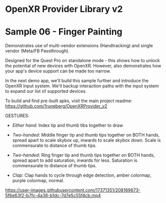 # OpenXR Provider Library v2
# Sample 06 - Finger Painting

Demonstrates use of multi-vendor extensions (Handtracking) and single vendor (Meta/FB Passthrough).

Designed for the Quest Pro on standalone mode - this shows how to unlock the potential of new devices with OpenXR. 
However, also demonstrates how your app's device support can be made too narrow.

In the next demo app, we'll build this sample further and introduce the OpenXR Input system. We'll backup interaction
paths with the input system to expand our list of supported devices.

To build and find pre-built apks, visit the main project readme: https://github.com/1runeberg/OpenXRProvider_v2

GESTURES:
- *Either hand*: Index tip and thumb tibs together to draw


- *Two-handed*: Middle finger tip and thumb tips together on BOTH hands, spread apart to scale skybox up, inwards to scale skybox down. Scale is commensurate to distance of thumb tips.


- *Two-handed*: Ring finger tip and thumb tips together on BOTH hands, spread apart to add saturation, inwards for less. Saturation is commensurate to distance of thumb tips.
- *Clap*: Clap hands to cycle through edge detection, amber colormap, purple colormap, normal.

https://user-images.githubusercontent.com/17371351/208169673-5f6e63f2-b7fc-4a38-b1dc-7d7e5c55f4cb.mp4

